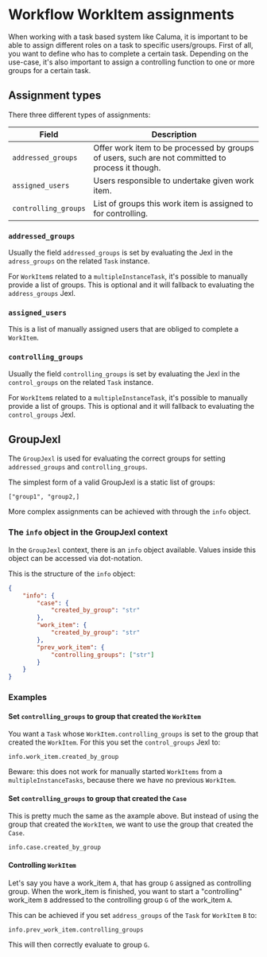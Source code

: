 # Workflow WorkItem assignments

When working with a task based system like Caluma, it is important to be able to assign different roles on a task to specific users/groups. First of all, you want to define who has to complete a certain task. Depending on the use-case, it's also important to assign a controlling function to one or more groups for a certain task.

## Assignment types

There three different types of assignments:

| Field                | Description                                                                                      |
| -------------------- | ------------------------------------------------------------------------------------------------ |
| `addressed_groups`   | Offer work item to be processed by groups of users, such are not committed to process it though. |
| `assigned_users`     | Users responsible to undertake given work item.                                                  |
| `controlling_groups` | List of groups this work item is assigned to for controlling.                                    |

### `addressed_groups`

Usually the field `addressed_groups` is set by evaluating the Jexl in the `adress_groups` on the related `Task` instance.

For `WorkItem`s related to a `multipleInstanceTask`, it's possible to manually provide a list of groups. This is optional and it will fallback to evaluating the `address_groups` Jexl.

### `assigned_users`

This is a list of manually assigned users that are obliged to complete a `WorkItem`.

### `controlling_groups`

Usually the field `controlling_groups` is set by evaluating the Jexl in the `control_groups` on the related `Task` instance.

For `WorkItem`s related to a `multipleInstanceTask`, it's possible to manually provide a list of groups. This is optional and it will fallback to evaluating the `control_groups` Jexl.

## GroupJexl

The `GroupJexl` is used for evaluating the correct groups for setting `addressed_groups` and `controlling_groups`.

The simplest form of a valid GroupJexl is a static list of groups:

```
["group1", "group2,]
```

More complex assignments can be achieved with through the `info` object.

### The `info` object in the GroupJexl context

In the `GroupJexl` context, there is an `info` object available. Values inside this object can be accessed via dot-notation.

This is the structure of the `info` object:

```json
{
    "info": {
        "case": {
            "created_by_group": "str"
        },
        "work_item": {
            "created_by_group": "str"
        },
        "prev_work_item": {
            "controlling_groups": ["str"]
        }
    }
}
```

### Examples

#### Set `controlling_groups` to group that created the `WorkItem`

You want a `Task` whose `WorkItem.controlling_groups` is set to the group that created the `WorkItem`. For this you set the `control_groups` Jexl to:

`info.work_item.created_by_group`

Beware: this does not work for manually started `WorkItems` from a `multipleInstanceTasks`, because there we have no previous `WorkItem`.

#### Set `controlling_groups` to group that created the `Case`

This is pretty much the same as the axample above. But instead of using the group that created the `WorkItem`, we want to use the group that created the `Case`.

`info.case.created_by_group`

#### Controlling `WorkItem`

Let's say you have a work\_item `A`, that has group `G` assigned as controlling group. When the work\_item is finished, you want to start a "controlling" work\_item `B` addressed to the controlling group `G` of the work\_item `A`.

This can be achieved if you set `address_groups` of the `Task` for `WorkItem` `B` to:

```
info.prev_work_item.controlling_groups
```

This will then correctly evaluate to group `G`.
